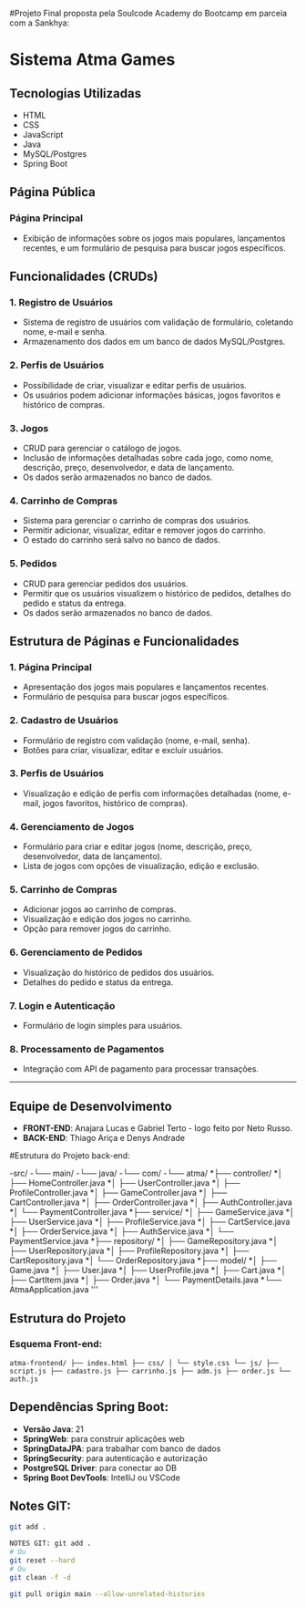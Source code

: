 #Projeto Final proposta pela Soulcode Academy do Bootcamp em parceia com a Sankhya:

# Sistema Atma Games

## Tecnologias Utilizadas
- HTML
- CSS
- JavaScript
- Java
- MySQL/Postgres
- Spring Boot

## Página Pública

### Página Principal
- Exibição de informações sobre os jogos mais populares, lançamentos recentes, e um formulário de pesquisa para buscar jogos específicos.

## Funcionalidades (CRUDs)

### 1. Registro de Usuários
- Sistema de registro de usuários com validação de formulário, coletando nome, e-mail e senha.
- Armazenamento dos dados em um banco de dados MySQL/Postgres.

### 2. Perfis de Usuários
- Possibilidade de criar, visualizar e editar perfis de usuários.
- Os usuários podem adicionar informações básicas, jogos favoritos e histórico de compras.

### 3. Jogos
- CRUD para gerenciar o catálogo de jogos.
- Inclusão de informações detalhadas sobre cada jogo, como nome, descrição, preço, desenvolvedor, e data de lançamento.
- Os dados serão armazenados no banco de dados.

### 4. Carrinho de Compras
- Sistema para gerenciar o carrinho de compras dos usuários.
- Permitir adicionar, visualizar, editar e remover jogos do carrinho.
- O estado do carrinho será salvo no banco de dados.

### 5. Pedidos
- CRUD para gerenciar pedidos dos usuários.
- Permitir que os usuários visualizem o histórico de pedidos, detalhes do pedido e status da entrega.
- Os dados serão armazenados no banco de dados.


## Estrutura de Páginas e Funcionalidades

### 1. Página Principal
- Apresentação dos jogos mais populares e lançamentos recentes.
- Formulário de pesquisa para buscar jogos específicos.

### 2. Cadastro de Usuários
- Formulário de registro com validação (nome, e-mail, senha).
- Botões para criar, visualizar, editar e excluir usuários.

### 3. Perfis de Usuários
- Visualização e edição de perfis com informações detalhadas (nome, e-mail, jogos favoritos, histórico de compras).

### 4. Gerenciamento de Jogos
- Formulário para criar e editar jogos (nome, descrição, preço, desenvolvedor, data de lançamento).
- Lista de jogos com opções de visualização, edição e exclusão.

### 5. Carrinho de Compras
- Adicionar jogos ao carrinho de compras.
- Visualização e edição dos jogos no carrinho.
- Opção para remover jogos do carrinho.

### 6. Gerenciamento de Pedidos
- Visualização do histórico de pedidos dos usuários.
- Detalhes do pedido e status da entrega.

### 7. Login e Autenticação
- Formulário de login simples para usuários.

### 8. Processamento de Pagamentos
- Integração com API de pagamento para processar transações.

---
## Equipe de Desenvolvimento
* **FRONT-END**: Anajara Lucas e Gabriel Terto - logo feito por Neto Russo.
* **BACK-END**: Thiago Ariça e Denys Andrade


#Estrutura do Projeto back-end:

-src/
-└── main/
-└── java/
-└── com/
-└── atma/
*├── controller/
*│ ├── HomeController.java
*│ ├── UserController.java
*│ ├── ProfileController.java
*│ ├── GameController.java
*│ ├── CartController.java
*│ ├── OrderController.java
*│ ├── AuthController.java
*│ └── PaymentController.java
*├── service/
*│ ├── GameService.java
*│ ├── UserService.java
*│ ├── ProfileService.java
*│ ├── CartService.java
*│ ├── OrderService.java
*│ ├── AuthService.java
*│ └── PaymentService.java
*├── repository/
*│ ├── GameRepository.java
*│ ├── UserRepository.java
*│ ├── ProfileRepository.java
*│ ├── CartRepository.java
*│ └── OrderRepository.java
*├── model/
*│ ├── Game.java
*│ ├── User.java
*│ ├── UserProfile.java
*│ ├── Cart.java
*│ ├── CartItem.java
*│ ├── Order.java
*│ └── PaymentDetails.java
*└── AtmaApplication.java '''

## Estrutura do Projeto

### Esquema Front-end: 
`atma-frontend/
├── index.html
├── css/
│ └── style.css
└── js/
├── script.js
├── cadastro.js
├── carrinho.js
├── adm.js
├── order.js
└── auth.js`



## Dependências Spring Boot:

* **Versão Java**: 21
* **SpringWeb**: para construir aplicações web
* **SpringDataJPA**: para trabalhar com banco de dados
* **SpringSecurity**: para autenticação e autorização
* **PostgreSQL Driver**: para conectar ao DB
* **Spring Boot DevTools**: IntelliJ ou VSCode

## Notes GIT:

```sh
git add .

NOTES GIT: git add .
# Ou
git reset --hard
# Ou
git clean -f -d

git pull origin main --allow-unrelated-histories


